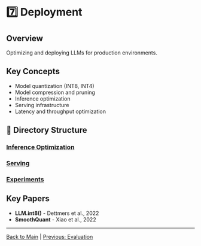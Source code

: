 # 7️⃣ Deployment

## Overview

Optimizing and deploying LLMs for production environments.

## Key Concepts

- Model quantization (INT8, INT4)
- Model compression and pruning
- Inference optimization
- Serving infrastructure
- Latency and throughput optimization

## 📂 Directory Structure

### [Inference Optimization](./inference-optimization/)
### [Serving](./serving/)
### [Experiments](./experiments/)

## Key Papers

- **LLM.int8()** - Dettmers et al., 2022
- **SmoothQuant** - Xiao et al., 2022

---

[Back to Main](../README.md) | [Previous: Evaluation](../06-evaluation/README.md)
